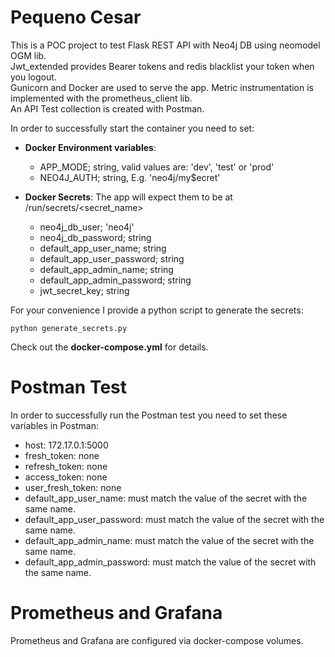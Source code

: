 # Pequeno Cesar
This is a POC project to test Flask REST API with Neo4j DB using neomodel OGM lib.  
Jwt_extended provides Bearer tokens and redis blacklist your token when you logout.  
Gunicorn and Docker are used to serve the app. 
Metric instrumentation is implemented with the prometheus_client lib.  
An API Test collection is created with Postman.   
  
In order to successfully start the container you need to set:
- **Docker Environment variables**:
    - APP_MODE; string, valid values are: 'dev', 'test' or 'prod'
    - NEO4J_AUTH; string, E.g. 'neo4j/my$ecret'

- **Docker Secrets**: The app will expect them to be at /run/secrets/<secret_name>
  - neo4j_db_user; 'neo4j'
  - neo4j_db_password; string
  - default_app_user_name; string
  - default_app_user_password; string
  - default_app_admin_name; string 
  - default_app_admin_password; string
  - jwt_secret_key; string

For your convenience I provide a python script to generate the secrets: 

`python generate_secrets.py`

Check out the **docker-compose.yml** for details.

# Postman Test
In order to successfully run the Postman test you need to set these variables in Postman:
- host: 172.17.0.1:5000
- fresh_token: none
- refresh_token: none
- access_token: none
- user_fresh_token: none
- default_app_user_name: must match the value of the secret with the same name.
- default_app_user_password: must match the value of the secret with the same name.
- default_app_admin_name: must match the value of the secret with the same name.
- default_app_admin_password: must match the value of the secret with the same name.

# Prometheus and Grafana
Prometheus and Grafana are configured via docker-compose volumes.
